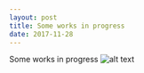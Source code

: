 ```yaml
---
layout: post
title: Some works in progress
date: 2017-11-28
---
```


Some works in progress
![alt text](https://github.com/fjlicht/images/ "Potato Pathology")
